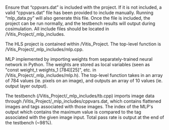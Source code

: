 Ensure that “cppvars.dat” is included with the project. 
If it is not included, a valid “cppvars.dat” file has been provided to include manually. 
Running “mlp_data.py” will also generate this file. 
Once the file is included, the project can be run normally, and the testbench results will output during cosimulation.
All include files should be located in /Vitis_Project/_mlp_includes.

The HLS project is contained within /Vitis_Project. The top-level function is /Vitis_Project/_mlp_includes/mlp.cpp.

MLP implemented by importing weights from separately-trained neural network in Python. The weights are stored as local variables (seen as "const weight_t weights_1 [784][25]", etc. in /Vitis_Project/_mlp_includes/mlp.h). The top-level function takes in an array of 784 values (ie. pixels on an image), and outputs an array of 10 values (ie. output layer output).

The testbench (/Vitis_Project/_mlp_includes/tb.cpp) imports image data through /Vitis_Project/_mlp_includes/cppvars.dat, which contains flattened images and tags associated with those images. The index of the MLP's output which contains the maximum value is compared to the tag associated with the given image input. Total pass rate is output at the end of the testbench (~98%).
